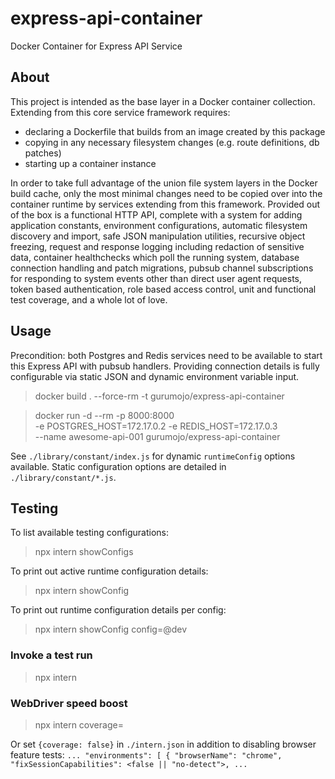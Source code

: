 # express-api-container

Docker Container for Express API Service



## About

This project is intended as the base layer in a Docker container collection.
Extending from this core service framework requires:

* declaring a Dockerfile that builds from an image created by this package
* copying in any necessary filesystem changes (e.g. route definitions, db patches)
* starting up a container instance

In order to take full advantage of the union file system layers in the Docker
build cache, only the most minimal changes need to be copied over into the
container runtime by services extending from this framework. Provided out of
the box is a functional HTTP API, complete with a system for adding application
constants, environment configurations, automatic filesystem discovery and
import, safe JSON manipulation utilities, recursive object freezing, request
and response logging including redaction of sensitive data, container
healthchecks which poll the running system, database connection handling and
patch migrations, pubsub channel subscriptions for responding to system events
other than direct user agent requests, token based authentication, role based
access control, unit and functional test coverage, and a whole lot of love.



## Usage

Precondition: both Postgres and Redis services need to be available to start
this Express API with pubsub handlers. Providing connection details is fully
configurable via static JSON and dynamic environment variable input.

> docker build . --force-rm -t gurumojo/express-api-container

> docker run -d --rm -p 8000:8000 \
	-e POSTGRES_HOST=172.17.0.2 -e REDIS_HOST=172.17.0.3 \
	--name awesome-api-001 gurumojo/express-api-container

See `./library/constant/index.js` for dynamic `runtimeConfig` options available.
Static configuration options are detailed in `./library/constant/*.js`.
 


## Testing

To list available testing configurations:

> npx intern showConfigs


To print out active runtime configuration details:

> npx intern showConfig


To print out runtime configuration details per config:

> npx intern showConfig config=@dev


### Invoke a test run

> npx intern


### WebDriver speed boost

> npx intern coverage=

Or set `{coverage: false}` in `./intern.json` in addition to disabling browser
feature tests:
`...
  "environments": [
    {
      "browserName": "chrome",
      "fixSessionCapabilities": <false || "no-detect">,
 ...
`
